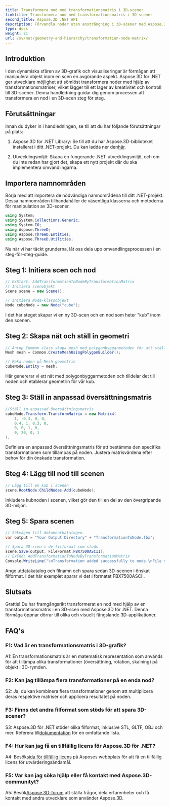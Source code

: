 ```yaml
---
title: Transformera nod med transformationsmatris i 3D-scener
linktitle: Transformera nod med transformationsmatris i 3D-scener
second_title: Aspose.3D .NET API
description: Förvandla noder utan ansträngning i 3D-scener med Aspose.3D för .NET. Lär dig steg-för-steg-nodtransformationer med handledning.
type: docs
weight: 21
url: /sv/net/geometry-and-hierarchy/transformation-node-matrix/
---
```

## Introduktion

I den dynamiska sfären av 3D-grafik och visualiseringar är förmågan att manipulera objekt inom en scen en avgörande aspekt. Aspose.3D för .NET ger utvecklare möjlighet att sömlöst transformera noder med hjälp av transformationsmatriser, vilket lägger till ett lager av kreativitet och kontroll till 3D-scener. Denna handledning guidar dig genom processen att transformera en nod i en 3D-scen steg för steg.

## Förutsättningar

Innan du dyker in i handledningen, se till att du har följande förutsättningar på plats:

1. Aspose.3D for .NET Library: Se till att du har Aspose.3D-biblioteket installerat i ditt .NET-projekt. Du kan ladda ner den[här](https://releases.aspose.com/3d/net/).

2. Utvecklingsmiljö: Skapa en fungerande .NET-utvecklingsmiljö, och om du inte redan har gjort det, skapa ett nytt projekt där du ska implementera omvandlingarna.

## Importera namnområden

Börja med att importera de nödvändiga namnområdena till ditt .NET-projekt. Dessa namnområden tillhandahåller de väsentliga klasserna och metoderna för manipulation av 3D-scener.

```csharp
using System;
using System.Collections.Generic;
using System.IO;
using Aspose.ThreeD;
using Aspose.ThreeD.Entities;
using Aspose.ThreeD.Utilities;
```

Nu när vi har täckt grunderna, låt oss dela upp omvandlingsprocessen i en steg-för-steg-guide.

## Steg 1: Initiera scen och nod

```csharp
// ExStart: AddTransformationToNodeByTransformationMatrix
// Initiera scenobjekt
Scene scene = new Scene();

// Initiera Node-klassobjekt
Node cubeNode = new Node("cube");
```

I det här steget skapar vi en ny 3D-scen och en nod som heter "kub" inom den scenen.

## Steg 2: Skapa nät och ställ in geometri

```csharp
// Anrop Common class skapa mesh med polygonbyggarmetoden för att ställa in mesh-instans
Mesh mesh = Common.CreateMeshUsingPolygonBuilder(); 

// Peka noden på Mesh-geometrin
cubeNode.Entity = mesh;
```

Här genererar vi ett nät med polygonbyggarmetoden och tilldelar det till noden och etablerar geometrin för vår kub.

## Steg 3: Ställ in anpassad översättningsmatris

```csharp
//Ställ in anpassad översättningsmatris
cubeNode.Transform.TransformMatrix = new Matrix4(
    1, -0.3, 0, 0,
    0.4, 1, 0.3, 0,
    0, 0, 1, 0,
    0, 20, 0, 1
);        
```

Definiera en anpassad översättningsmatris för att bestämma den specifika transformationen som tillämpas på noden. Justera matrisvärdena efter behov för din önskade transformation.

## Steg 4: Lägg till nod till scenen

```csharp
// Lägg till en kub i scenen
scene.RootNode.ChildNodes.Add(cubeNode);            
```

Inkludera kubnoden i scenen, vilket gör den till en del av den övergripande 3D-miljön.

## Steg 5: Spara scenen

```csharp
// Sökvägen till dokumentkatalogen.
var output = "Your Output Directory" + "TransformationToNode.fbx";

// Spara 3D-scen i de filformat som stöds
scene.Save(output, FileFormat.FBX7500ASCII);
// ExEnd: AddTransformationToNodeByTransformationMatrix
Console.WriteLine("\nTransformation added successfully to node.\nFile saved at " + output);
```

Ange utdatakatalog och filnamn och spara sedan 3D-scenen i önskat filformat. I det här exemplet sparar vi det i formatet FBX7500ASCII.

## Slutsats

Grattis! Du har framgångsrikt transformerat en nod med hjälp av en transformationsmatris i en 3D-scen med Aspose.3D för .NET. Denna förmåga öppnar dörrar till olika och visuellt fängslande 3D-applikationer.

## FAQ's

### F1: Vad är en transformationsmatris i 3D-grafik?

A1: En transformationsmatris är en matematisk representation som används för att tillämpa olika transformationer (översättning, rotation, skalning) på objekt i 3D-rymden.

### F2: Kan jag tillämpa flera transformationer på en enda nod?

S2: Ja, du kan kombinera flera transformationer genom att multiplicera deras respektive matriser och applicera resultatet på noden.

### F3: Finns det andra filformat som stöds för att spara 3D-scener?

 S3: Aspose.3D för .NET stöder olika filformat, inklusive STL, GLTF, OBJ och mer. Referera till[dokumentation](https://reference.aspose.com/3d/net/) för en omfattande lista.

### F4: Hur kan jag få en tillfällig licens för Aspose.3D för .NET?

 A4: Besök[sida för tillfällig licens](https://purchase.aspose.com/temporary-license/) på Asposes webbplats för att få en tillfällig licens för utvärderingsändamål.

### F5: Var kan jag söka hjälp eller få kontakt med Aspose.3D-communityt?

 A5: Besök[Aspose.3D-forum](https://forum.aspose.com/c/3d/18) att ställa frågor, dela erfarenheter och få kontakt med andra utvecklare som använder Aspose.3D.